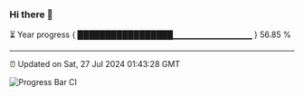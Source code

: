 ### Hi there 👋

⏳ Year progress { █████████████████▁▁▁▁▁▁▁▁▁▁▁▁▁ } 56.85 %

---

⏰ Updated on Sat, 27 Jul 2024 01:43:28 GMT

![Progress Bar CI](https://github.com/IshwaranRudhara/GIT-ACTION/workflows/Progress%20Bar%20CI/badge.svg)
